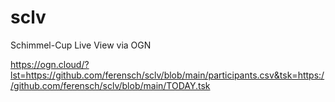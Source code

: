 # sclv
Schimmel-Cup Live View via OGN

https://ogn.cloud/?lst=https://github.com/ferensch/sclv/blob/main/participants.csv&tsk=https://github.com/ferensch/sclv/blob/main/TODAY.tsk

